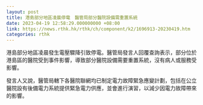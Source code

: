 ```yaml
---
layout: post
title: 港島部分地區凌晨停電　醫管局部分醫院設備需重置系統
date: 2023-04-19 12:58:29.000000000 +08:00
link: https://news.rthk.hk/rthk/ch/component/k2/1696913-20230419.htm
categories: rthk
---
```


港島部分地區凌晨發生電壓驟降引致停電。醫管局發言人回覆查詢表示，部分位於港島區的醫院受到事件影響，導致部分醫院設備需要重置系統，沒有病人或服務受影響。

發言人又說，醫管局轄下各醫院聯網均已制定電力故障緊急應變計劃，包括在公立醫院設有後備電力系統提供緊急電力供應，並會進行演習，以減少因電力故障帶來的影響。
